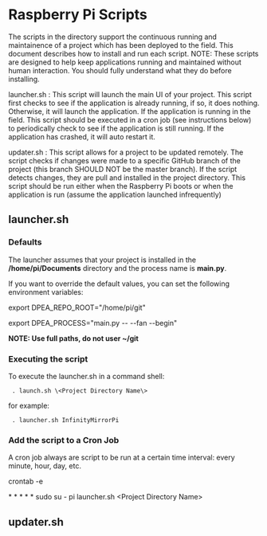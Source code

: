 # Raspberry Pi Scripts

The scripts in the directory support the continuous running and maintainence of a project which has been deployed to the field.  This document describes how to install and run each script.  NOTE: These scripts are designed to help keep applications running and maintained without human interaction. You should fully understand what they do before installing.

launcher.sh : This script will launch the main UI of your project. This script first checks to see if the application is already running, if so, it does nothing.  Otherwise, it will launch the application.  If the application is running in the field.  This script should be executed in a cron job (see instructions below) to periodically check to see if the application is still running.  If the application has crashed, it will auto restart it.

updater.sh : This script allows for a project to be updated remotely. The script checks if changes were made to a specific GitHub branch of the project (this branch SHOULD NOT be the master branch). If the script detects changes, they are pull and installed in the project directory. This script should be run either when the Raspberry Pi boots or when the application is run (assume the application launched infrequently)

## launcher.sh

### Defaults

The launcher assumes that your project is installed in the **/home/pi/Documents** directory and the process name is **main.py**.

If you want to override the default values, you can set the following environment variables:

export DPEA_REPO_ROOT="/home/pi/git"

export DPEA_PROCESS="main.py \-\- \-\-fan \-\-begin"

**NOTE: Use full paths, do not user ~/git**

### Executing the script

To execute the launcher.sh in a command shell:

     . launch.sh \<Project Directory Name\>

for example:

     . launcher.sh InfinityMirrorPi

### Add the script to a Cron Job

A cron job always are script to be run at a certain time interval: every minute, hour, day, etc. 

crontab -e

\* \* \* \* \* sudo su - pi launcher.sh \<Project Directory Name\>


## updater.sh



